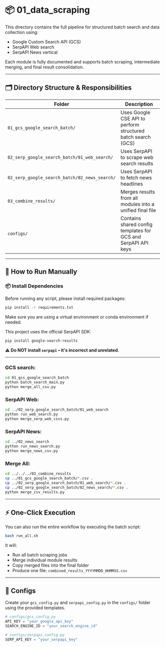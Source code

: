 # 📦 01_data_scraping

This directory contains the full pipeline for structured batch search and data collection using:

- Google Custom Search API (GCS)
- SerpAPI Web search
- SerpAPI News vertical

Each module is fully documented and supports batch scraping, intermediate merging, and final result consolidation.

---

## 🗂️ Directory Structure & Responsibilities

| Folder | Description |
|--------|-------------|
| `01_gcs_google_search_batch/` | Uses Google CSE API to perform structured batch search (GCS) |
| `02_serp_google_search_batch/01_web_search/` | Uses SerpAPI to scrape web search results |
| `02_serp_google_search_batch/02_news_search/` | Uses SerpAPI to fetch news headlines |
| `03_combine_results/` | Merges results from all modules into a unified final file |
| `configs/` | Contains shared config templates for GCS and SerpAPI API keys |

---

## 🚀 How to Run Manually

### 📦 Install Dependencies

Before running any script, please install required packages:

```bash
pip install -r requirements.txt
```

Make sure you are using a virtual environment or conda environment if needed.

This project uses the official SerpAPI SDK:

```bash
pip install google-search-results
```

⚠️ **Do NOT install `serpapi` – it's incorrect and unrelated.**

---

### GCS search:

```bash
cd 01_gcs_google_search_batch
python batch_search_main.py
python merge_all_csv.py
```

### SerpAPI Web:

```bash
cd ../02_serp_google_search_batch/01_web_search
python run_web_search.py
python merge_serp_web_csvs.py
```

### SerpAPI News:

```bash
cd ../02_news_search
python run_news_search.py
python merge_news_csv.py
```

### Merge All:

```bash
cd ../../../03_combine_results
cp ../01_gcs_google_search_batch/*.csv .
cp ../02_serp_google_search_batch/01_web_search/*.csv .
cp ../02_serp_google_search_batch/02_news_search/*.csv .
python merge_csv_results.py
```

---

## ⚡ One-Click Execution

You can also run the entire workflow by executing the batch script:

```bash
bash run_all.sh
```

It will:
- Run all batch scraping jobs
- Merge individual module results
- Copy merged files into the final folder
- Produce one file: `combined_results_YYYYMMDD_HHMMSS.csv`

---

## 🔐 Configs

Create your `gcs_config.py` and `serpapi_config.py` in the `configs/` folder using the provided templates.

```python
# configs/gcs_config.py
API_KEY = "your_google_api_key"
SEARCH_ENGINE_ID = "your_search_engine_id"

# configs/serpapi_config.py
SERP_API_KEY = "your_serpapi_key"
```